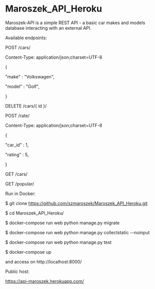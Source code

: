 # Maroszek_API_Heroku
Maroszek-API is a simple REST API - a basic car makes and models database interacting with an external API.

Available endpoints:

POST /cars/ 

Content-Type: application/json;charset=UTF-8

{

  "make" : "Volkswagen",

  "model" : "Golf",

} 

DELETE /cars/{ id }/

POST /rate/

Content-Type: application/json;charset=UTF-8

{

  "car_id" : 1,

  "rating" : 5,

} 

GET /cars/ 

GET /popular/


Run in Docker:

$ git clone https://github.com/szmaroszek/Maroszek_API_Heroku.git

$ cd Maroszek_API_Heroku/

$ docker-compose run web python manage.py migrate

$ docker-compose run web python manage.py collectstatic --noinput

$ docker-compose run web python manage.py test 

$ docker-compose up

and access on http://localhost:8000/


Public host:

https://api-maroszek.herokuapp.com/
